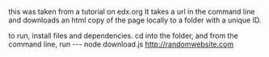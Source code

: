 this was taken from a tutorial on edx.org
It takes a url in the command line and downloads an html copy of the page locally to a folder with a unique ID.

to run, install files and dependencies. cd into the folder, and from the command line, run --- node download.js http://randomwebsite.com
